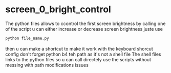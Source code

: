 # screen_0_bright_control
The python files allows to ccontrol the first screen brightness by calling one of the script u can either increase or decrease screen brightness juste use

  `python file_name.py` 
  </br>
  </br>
then u can make a shortcut to make it work with the keyboard shorcut config
don't forget python b4 teh path as it's not a shell file 
The shell files links to the python files so u can call directely use the scripts without messing with path modifications issues
